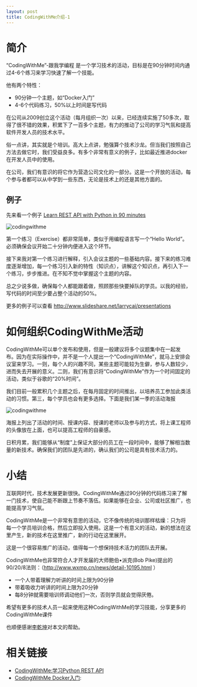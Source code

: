 ```yaml
---
layout: post
title: CodingWithMe介绍-1
---
```


# 简介 #

“CodingWithMe”-跟我学编程 是一个学习技术的活动，目标是在90分钟时间内通过4-6个练习来学习快速了解一个技能。

他有两个特性：

* 90分钟一个主题，如“Docker入门”
* 4-6个代码练习，50%以上时间是写代码 

在公司从2009创立这个活动（每月组织一次）以来，已经连续实施了50多次，取得了很不错的效果，积累下了一百多个主题，有力的推动了公司的学习气氛和提高软件开发人员的技术水平。

俗一点讲，其实就是个培训。高大上点讲，勉强算个技术沙龙。但当我们按照自己方法去做它时，我们受益良多。有多个非常有意义的例子，比如最近推进docker在开发人员中的使用。

在公司，我们有意识的将它作为营造公司文化的一部分。这是一个开放的活动，每个参与者都可以从中学到一些东西，无论是技术上的还是其他方面的。

## 例子 ##

先来看一个例子 [Learn REST API with Python in 90 minutes][learnREST]

![codingwithme](http://www.larrycaiyu.com/blog/images/codingwithme-1.png)

第一个练习（Exercise）都非常简单，类似于用编程语言写一个“Hello World”。必须确保会议开始二十分钟内便进入这个环节。

接下来我对第一个练习进行解释，引入会议主题的一些基础内容。接下来的练习难度逐渐增加，每一个练习引入新的特性（知识点），讲解这个知识点，再引入下一个练习，步步推进。在不知不觉中掌握这个主题的内容。

总之少说多做，确保每个人都能跟着做，照顾那些快要掉队的学员。以我的经验，写代码的时间至少要占整个活动的50%。

更多的例子可以查看 http://www.slideshare.net/larrycai/presentations

# 如何组织CodingWithMe活动 #

CodingWithMe可以单个发布和使用，但是一般建议将多个议题集中在一起发布。因为在实际操作中，并不是一个人提出一个“CodingWithMe”，就马上安排会议室来学习。一则，每个人的兴趣不同，某些主题可能较为生僻，参与人数较少，进而失去开展的意义。二则，我们有意识将“CodingWithMe”作为一个时间固定的活动，类似于谷歌的“20%时间”。

我们目前一般累积几个主题之后，在每月固定的时间推出，以培养员工参加此类活动的习惯。第三，每个学员也会有更多选择。下面是我们某一季的活动海报

![codingwithme](http://www.larrycaiyu.com/blog/images/codingwithme-3.png)

海报上列出了活动的时间、授课内容、授课的老师以及参与的方式，将上课工程师的头像放在上面，也可以提高工程师的自豪感。

日积月累，我们能够从“制度”上保证大部分的员工在一段时间中，能够了解相当数量的新技术。确保我们的团队是先进的，确认我们的公司是具有技术活力的。

# 小结 #

互联网时代，技术发展更新很快。CodingWithMe通过90分钟的代码练习来了解一门技术，使自己能不断跟上节奏不落伍。如果能够在企业、公司或社区推广，也能提高学习气氛。

CodingWithMe是一个非常有意思的活动，它不像传统的培训那样枯燥：只为将每一个学员培训合格，然后立即投入使用。这是一个有意义的活动，新的想法在这里产生，新的技术在这里推广，新的行动在这里展开。

这是一个很容易推广的活动，值得每一个想保持技术活力的团队去开展。

CodingWithMe也非常符合人才开发届的大师鲍伯•派克(Bob Pike)提出的90/20/8法则：（http://www.wxmp.cn/news/detail-10195.html ）

* 一个人带着理解力听讲的时间上限为90分钟
* 带着吸收力听讲的时间上限为20分钟
* 每8分钟就需要培训师调动他们一次，否则学员就会觉得厌倦。

希望有更多的技术人员一起来使用这种CodingWithMe的学习技能，分享更多的CodingWithMe课件

也顺便感谢[李乾坤](http://qiankunli.github.io/)对本文的帮助。

# 相关链接 #

* [CodingWithMe:学习Python REST API][learnREST]
* [CodingWithMe Docker入门](http://www.slideshare.net/larrycai/learn-docker-in-90-minutes): 

[learnREST]: http://www.slideshare.net/larrycai/learn-rest-apiwithpython

